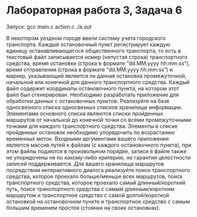 # Лабораторная работа 3, Задача 6

Запуск: gcc main.c action.c 
./a.out  

В некотором уездном городе ввели систему учета городского транспорта. Каждый
остановочный пункт регистрирует каждую единицу останавливающегося
общественного транспорта, то есть в текстовый файл записывается номер (непустая
строка) транспортного средства, время остановки (строка в формате “dd.MM.yyyy
hh:mm:ss”), время отправления (строка в формате “dd.MM.yyyy hh:mm:ss”) и маркер,
указывающий является ли данная остановка промежуточной, начальной или конечной
для данного транспортного средства. Каждый файл содержит координаты
остановочного пункта, на котором этот файл был сгенерирован. Необходимо
разработать приложение для обработки данных с остановочных пунктов. Реализуйте на
базе односвязного списка односвязных списков хранилище информации. Элементами
основного списка являются списки пройденных маршрутов от начальной до конечной
точки со всеми промежуточными точками для каждого транспортного средства.
Элементы в списке пройденных остановок необходимо упорядочить по возрастанию
временных меток. Входными аргументами вашего приложения является массив путей к
файлам (с каждого остановочного пункта), при этом файлы подаются в произвольном
порядке, записи в файле также не упорядочены не по какому-либо критерию, но
гарантия целостности записей поддерживается. Для вашего хранилища маршрутов
посредством интерактивного диалога реализуйте поиск транспортного средства,
которое проехало больше/меньше всех маршрутов, поиск транспортного средства,
которое проехало самый длинный/короткий путь, поиск транспортного средства с
самым длинным/коротким маршрутом и транспортное средство с самой
долгой/короткой остановкой на остановочном пункте и транспортное средство с самым
большим временем простоя (стоянки на своих остановках).

